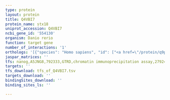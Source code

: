 ```yaml
---
type: protein
layout: protein
title: Q4VBI7
protein_name: stx18
uniprot_accession: Q4VBI7
ncbi_gene_id: '554130'
organism: Danio rerio
function: target gene
number_of_interactions: '1'
orthologs: '[{"species": "Homo sapiens", "id": ["<a href=\"/protein/q9p2w9\">Q9P2W9</a>"]}, {"species": "Mus musculus", "id": ["<a href=\"/protein/q8vds8\">Q8VDS8</a>"]}, {"species": "Rattus norvegicus", "id": ["<a href=\"/protein/q68fw4\">Q68FW4</a>"]}, {"species": "Drosophila melanogaster", "id": ["<a href=\"/protein/q9vc58\">Q9VC58</a>"]}]'
jaspar_matrices: ''
tfs: nanog,A5JNG8,792333,GTRD,chromatin immunoprecipitation assay,27924024%5Buid%5D,No
targets: ''
tfs_download: tfs_of_Q4VBI7.tsv
targets_download: ''
bindingSites_download: ''
binding_sites_ls: ''

---
```


